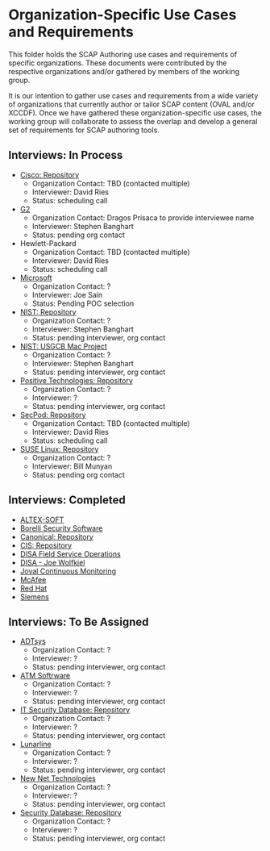 # Organization-Specific Use Cases and Requirements

This folder holds the SCAP Authoring use cases and requirements of specific organizations. These documents were 
contributed by the respective organizations and/or gathered by members of the working group.

It is our intention to gather use cases and requirements from a wide variety of organizations that currently
author or tailor SCAP content (OVAL and/or XCCDF). Once we have gathered these organization-specific use cases, the working group will collaborate to assess the overlap and develop a general set of requirements for SCAP authoring tools.


## Interviews: In Process

- [Cisco: Repository](https://tools.cisco.com/security/center/publicationListing.x)
  - Organization Contact: TBD (contacted multiple)
  - Interviewer: David Ries
  - Status: scheduling call
- [G2](https://www.g2-inc.com/search/node?keys=scap)
  - Organization Contact: Dragos Prisaca to provide interviewee name
  - Interviewer: Stephen Banghart
  - Status: pending org contact
- Hewlett-Packard
  - Organization Contact: TBD (contacted multiple)
  - Interviewer: David Ries
  - Status: scheduling call
- [Microsoft](https://microsoft.com/)
  - Organization Contact: ?
  - Interviewer: Joe Sain 
  - Status: Pending POC selection
- [NIST: Repository](http://scap.nist.gov/content/)
  - Organization Contact: ?
  - Interviewer: Stephen Banghart
  - Status: pending interviewer, org contact  
- [NIST: USGCB Mac Project](http://scap.nist.gov/content/)
  - Organization Contact: ?
  - Interviewer: Stephen Banghart
  - Status: pending interviewer, org contact
- [Positive Technologies: Repository](http://oval.ptsecurity.com)
  - Organization Contact: ?
  - Interviewer: ?
  - Status: pending interviewer, org contact
- [SecPod: Repository](https://www.scaprepo.com)
  - Organization Contact: TBD (contacted multiple)
  - Interviewer: David Ries
  - Status: scheduling call
- [SUSE Linux: Repository](http://ftp.suse.com/pub/projects/security/oval/)
  - Organization Contact: ?
  - Interviewer: Bill Munyan
  - Status: pending org contact


## Interviews: Completed

- [ALTEX-SOFT](https://github.com/scapcommunity/authoring/blob/master/requirements/ALTEX-SOFT.docx)
- [Borelli Security Software](https://github.com/scapcommunity/authoring/blob/master/requirements/Borelli_Software_SCAP_Authoring.docx?raw=true)
- [Canonical: Repository](https://github.com/scapcommunity/authoring/blob/master/requirements/Canonical.docx)
- [CIS: Repository](https://github.com/scapcommunity/authoring/blob/master/requirements/CIS.md)
- [DISA Field Service Operations](https://github.com/scapcommunity/authoring/blob/master/requirements/Brian_Snodgrass_DISA_SCAP_Authoring_Use_Case_Responsee05062020.docx)
- [DISA - Joe Wolfkiel](https://github.com/scapcommunity/authoring/blob/6bb4221872642ffee513e41a7280d1a57cbbee6e/requirements/interview-disa-wolfkiel.docx)
- [Joval Continuous Monitoring](https://github.com/scapcommunity/authoring/blob/master/requirements/joval-continuous-monitoring.md)
- [McAfee](https://github.com/scapcommunity/authoring/blob/master/requirements/McAfee_Kent_Landfield.docx)
- [Red Hat](https://github.com/scapcommunity/authoring/blob/master/requirements/redhat.md)
- [Siemens](https://github.com/scapcommunity/authoring/blob/master/requirements/siemens.md)

## Interviews: To Be Assigned

- [ADTsys](https://www.adtsys.com.br/)
  - Organization Contact: ?
  - Interviewer: ?
  - Status: pending interviewer, org contact
- [ATM Softrware](http://www.atmsoftware.pl)
  - Organization Contact: ?
  - Interviewer: ?
  - Status: pending interviewer, org contact
- [IT Security Database: Repository](http://www.itsecdb.com/oval)
  - Organization Contact: ?
  - Interviewer: ?
  - Status: pending interviewer, org contact
- [Lunarline](https://lunarline.com/)
  - Organization Contact: ?
  - Interviewer: ?
  - Status: pending interviewer, org contact
- [New Net Technologies](https://www.newnettechnologies.com/)
  - Organization Contact: ?
  - Interviewer: ?
  - Status: pending interviewer, org contact
- [Security Database: Repository](https://www.security-database.com/oval.php)
  - Organization Contact: ?
  - Interviewer: ?
  - Status: pending interviewer, org contact
  



